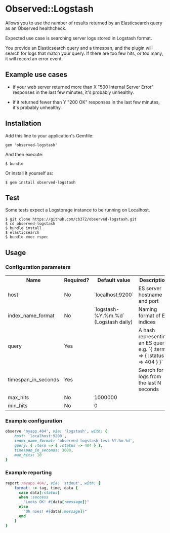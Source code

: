 # Observed::Logstash

Allows you to use the number of results returned by an Elasticsearch query as an Observed healthcheck.

Expected use case is searching server logs stored in Logstash format.

You provide an Elasticsearch query and a timespan, and the plugin will search for logs that match your query. If there are too few hits, or too many, it will record an error event.

## Example use cases

* if your web server returned more than X "500 Internal Server Error" responses in the last few minutes, it's probably unhealthy.

* if it returned fewer than Y "200 OK" responses in the last few minutes, it's probably unhealthy.

## Installation

Add this line to your application's Gemfile:

    gem 'observed-logstash'

And then execute:

    $ bundle

Or install it yourself as:

    $ gem install observed-logstash

## Test

Some tests expect a Logstorage instance to be running on Localhost.

    $ git clone https://github.com/cb372/observed-logstash.git
    $ cd observed-logstash
    $ bundle install
    $ elasticsearch
    $ bundle exec rspec

## Usage

### Configuration parameters

<table>
  <tr><th>Name</th><th>Required?</th><th>Default value</th><th>Description</th></tr>
  <tr><td>host</td><td>No</td><td>`localhost:9200`</td><td>ES server hostname and port</td></tr>
  <tr><td>index_name_format</td><td>No</td><td>`logstash-%Y.%m.%d` (Logstash daily)</td><td>Naming format of ES indices</td></tr>
  <tr><td>query</td><td>Yes</td><td></td><td>A hash representing an ES query, e.g. `{ :term => { :status => 404 } }`</td></tr>
  <tr><td>timespan_in_seconds</td><td>Yes</td><td></td><td>Search for logs from the last N seconds</td></tr>
  <tr><td>max_hits</td><td>No</td><td>1000000</td><td></td></tr>
  <tr><td>min_hits</td><td>No</td><td>0</td><td></td></tr>
</table>

### Example configuration

````ruby
observe 'myapp.404', via: 'logstash', with: {
    host: 'localhost:9200',
    index_name_format: 'observed-logstash-test-%Y.%m.%d',
    query: { :term => { :status => 404 } },
    timespan_in_seconds: 3600,
    max_hits: 10
}
````

### Example reporting

````ruby
report /myapp.404/, via: 'stdout', with: {
    format: -> tag, time, data {
      case data[:status]
      when :success
        "Looks OK! #{data[:message]}"
      else
        "Oh noes! #{data[:message]}"
      end
    }
}
````
